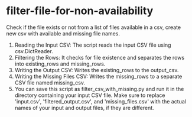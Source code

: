 # filter-file-for-non-availability
Check if the file exists or not from a list of files available in a csv, create new csv with available and missing file names. 


1. Reading the Input CSV: The script reads the input CSV file using csv.DictReader.
2. Filtering the Rows: It checks for file existence and separates the rows into existing_rows and missing_rows.
3. Writing the Output CSV: Writes the existing_rows to the output_csv.
4. Writing the Missing Files CSV: Writes the missing_rows to a separate CSV file named missing_csv.
5. You can save this script as filter_csv_with_missing.py and run it in the directory containing your input CSV file. Make sure to replace 'input.csv', 'filtered_output.csv', and 'missing_files.csv' with the actual names of your input and output files, if they are different.
